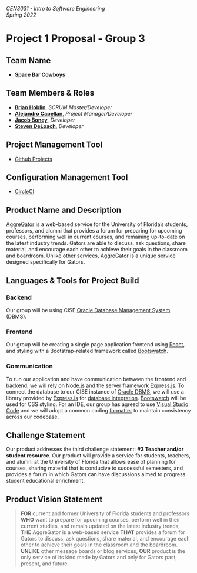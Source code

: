 _CEN3031 - Intro to Software Engineering_  
_Spring 2022_

# Project 1 Proposal - Group 3

## Team Name

- **Space Bar Cowboys**

## Team Members & Roles

- **[Brian Hoblin](https://github.com/GoonerBrian)**,  _SCRUM Master/Developer_
- **[Alejandro Capellan](https://github.com/acapellan)**, _Project Manager/Developer_
- **[Jacob Boney](https://github.com/jacobboney)**, _Developer_
- **[Steven DeLoach](https://github.com/sfdeloach)**, _Developer_

## Project Management Tool

- [Github Projects](https://github.com/acapellan/AggreGator/projects/2) 

## Configuration Management Tool

- [CircleCI](https://app.circleci.com/pipelines/github/acapellan/AggreGator) 

## Product Name and Description

[AggreGator](https://github.com/acapellan/AggreGator) is a web-based service for the University of Florida’s students, professors, and alumni that provides a forum for preparing for upcoming courses, performing well in current courses, and remaining up-to-date on the latest industry trends. Gators are able to discuss, ask questions, share material, and encourage each other to achieve their goals in the classroom and boardroom. Unlike other services, [AggreGator](https://github.com/acapellan/AggreGator) is a unique service designed specifically for Gators. 

## Languages & Tools for Project Build

### Backend

Our group will be using CISE [Oracle Database Management System](https://www.oracle.com/database/technologies/) (DBMS). 

### Frontend

Our group will be creating a single page application frontend using [React](https://reactjs.org/), and styling with a Bootstrap-related framework called [Bootswatch](https://bootswatch.com/).

### Communication

To run our application and have communication between the frontend and backend, we will rely on [Node.js](https://nodejs.org/en/) and the server framework [Express.js](https://expressjs.com/). To connect the database to our CISE instance of [Oracle DBMS](https://www.oracle.com/database/technologies/), we will use a library provided by [Express.js](https://expressjs.com/) for [database integration](https://expressjs.com/en/guide/database-integration.html#oracle). [Bootswatch](https://bootswatch.com/) will be used for CSS styling. For an IDE, our group has agreed to use [Visual Studio Code](https://code.visualstudio.com/) and we will adopt a common coding [formatter](https://marketplace.visualstudio.com/items?itemName=esbenp.prettier-vscode) to maintain consistency across our codebase.

## Challenge Statement

Our product addresses the third challenge statement: **#3 Teacher and/or student resource**. Our product will provide a service for students, teachers, and alumni at the University of Florida that allows ease of planning for courses, sharing material that is conducive to successful semesters, and provides a forum in which Gators can have discussions aimed to progress student educational enrichment. 

## Product Vision Statement

> **FOR** current and former University of Florida students and professors **WHO** want to prepare for upcoming courses, perform well in their current studies, and remain updated on the latest industry trends, **THE** AggreGator is a web-based service **THAT** provides a forum for Gators to discuss, ask questions, share material, and encourage each other to achieve their goals in the classroom and the boardroom. **UNLIKE** other message boards or blog services, **OUR** product is the only service of its kind made by Gators and only for Gators past, present, and future.
